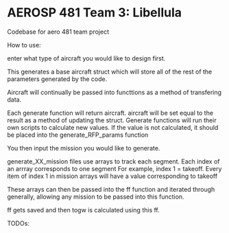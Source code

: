 # AEROSP 481 Team 3: Libellula
Codebase for aero 481 team project

How to use:

enter what type of aircraft you would like to design first.

This generates a base aircraft struct which will store all of the rest of the parameters generated by the code.

Aircraft will continually be passed into functtions as a method of transfering data.

Each generate function will return aircraft. aircraft will be set equal to the result as a method of updating the struct.
Generate functions will run their own scripts to calculate new values. If the value is not calculated, it should be 
placed into the generate_RFP_params function

You then input the mission you would like to generate.

generate_XX_mission files use arrays to track each segment. Each index of an arrray corresponds to one segment
For example, index 1 = takeoff. Every item of index 1 in mission arrays will have a value corresponding to takeoff

These arrays can then be passed into the ff function and iterated through generally, allowing any mission to be passed
into this function.

ff gets saved and then togw is calculated using this ff.

TODOs:
